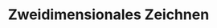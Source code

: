 ---
title: Zweidimensionales Zeichnen
eleventyNavigation:
  title: 2D
  key: dg_2d
  order: 4
  parent: dg
layout: "../de/2d/index.md"
---